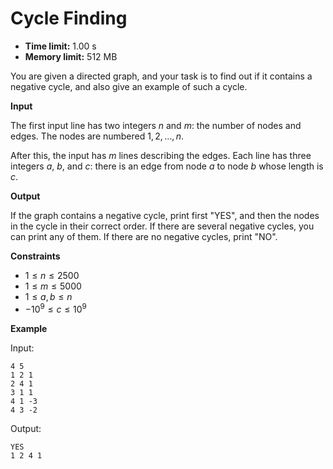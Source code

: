 # Cycle Finding







* **Time limit:** 1.00 s
* **Memory limit:** 512 MB



You are given a directed graph, and your task is to find out if it contains a negative cycle, and also give an example of such a cycle.



**Input**



The first input line has two integers $n$ and $m$: the number of nodes and edges. The nodes are numbered $1,2,\ldots,n$.



After this, the input has $m$ lines describing the edges. Each line has three integers $a$, $b$, and $c$: there is an edge from node $a$ to node $b$ whose length is $c$.



**Output**



If the graph contains a negative cycle, print first "YES", and then the nodes in the cycle in their correct order. If there are several negative cycles, you can print any of them. If there are no negative cycles, print "NO".



**Constraints**


* $1 \le n \le 2500$ 
* $1 \le m \le 5000$ 
* $1 \le a,b \le n$ 
* $-10^9 \le c \le 10^9$ 

**Example**



Input:

```
4 5
1 2 1
2 4 1
3 1 1
4 1 -3
4 3 -2
```



Output:

```
YES
1 2 4 1
```


